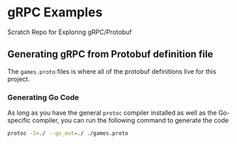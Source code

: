# gRPC Examples

Scratch Repo for Exploring gRPC/Protobuf

## Generating gRPC from Protobuf definition file

The `games.proto` files is where all of the protobuf definitions live for this project.

### Generating Go Code

As long as you have the general `protoc` compiler installed as well as the Go-specific compiler, you can run the following command to generate the code

```sh
protoc -I=./ --go_out=./ ./games.proto
```
